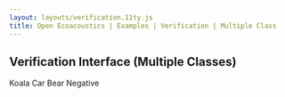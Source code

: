 ```yaml
---
layout: layouts/verification.11ty.js
title: Open Ecoacoustics | Examples | Verification | Multiple Class
---
```


<h2 class="grid-title">Verification Interface (Multiple Classes)</h2>

<oe-verification-grid id="verification-grid" grid-size="5">
  <oe-verification verified="true" shortcut="H">Koala</oe-verification>
  <oe-verification verified="true" shortcut="J">Car</oe-verification>
  <oe-verification verified="true" shortcut="J">Bear</oe-verification>
  <oe-verification verified="false" shortcut="L">Negative</oe-verification>

  <oe-data-source slot="data-source" for="verification-grid" src="/public/grid-items.json" local>
  </oe-data-source>
</oe-verification-grid>
